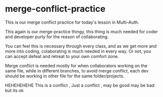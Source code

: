 # merge-conflict-practice
This is our merge conflict practice for today's lesson in Multi-Auth.



This again is our merge-practice thingy, this thing is much needed for coder and developer purly for the reason of collaborating.

You can feel this is necessary through every class, and as we get more and more into coding, colaborating is much needed in every way.
Or not, you can accept defeat and retreat to your own comfort zone.

Merge conflict is needed mostly for when collaborators working on the same file, while in different branches, to avoid merge conflict, each dev should be working in other file for the same folder/projects.

HEHEHEHEHE 
This is a conflict , Just a conflict , may be good may be bad but its ok

